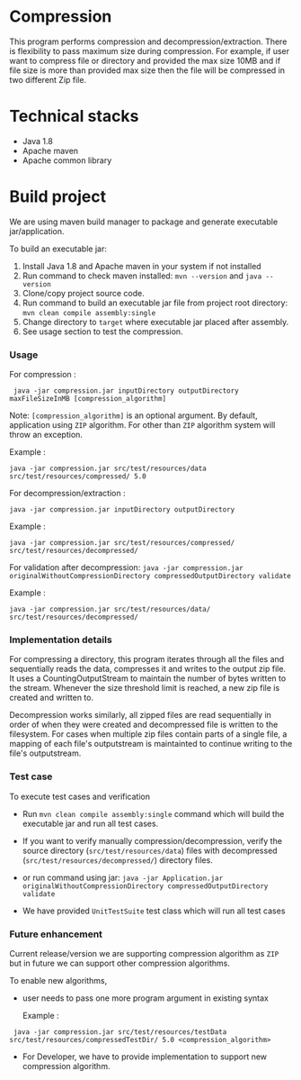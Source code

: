 # Compression

This program performs compression and decompression/extraction. There is flexibility to pass maximum size during compression. For example,
if user want to compress file or directory and provided the max size 10MB and if file size is more than provided max size then
the file will be compressed in two different Zip file.

# Technical stacks
- Java 1.8
- Apache maven
- Apache common library

# Build project
We are using maven build manager to package and generate executable jar/application.

To build an executable jar:

1. Install Java 1.8 and Apache maven in your system if not installed
2. Run command to check maven installed: `mvn --version` and `java --version`
3. Clone/copy project source code.
4. Run command to build an executable jar file from project root directory: `mvn clean compile assembly:single`
5. Change directory to `target` where executable jar placed after assembly.
6. See usage section to test the compression.

### Usage
For compression :

``` java -jar compression.jar inputDirectory outputDirectory maxFileSizeInMB [compression_algorithm]```

Note: `[compression_algorithm]` is an optional argument. By default, application using `ZIP` algorithm. For other than
`ZIP` algorithm system will throw an exception.

Example : 

``` java -jar compression.jar src/test/resources/data src/test/resources/compressed/ 5.0 ```

For decompression/extraction :

``` java -jar compression.jar inputDirectory outputDirectory ```

Example :

``` java -jar compression.jar src/test/resources/compressed/ src/test/resources/decompressed/ ```

For validation after decompression:
``` java -jar compression.jar originalWithoutCompressionDirectory compressedOutputDirectory validate ```

Example :

``` java -jar compression.jar src/test/resources/data/ src/test/resources/decompressed/ ``` 
 
### Implementation details

For compressing a directory, this program iterates through all the files and sequentially reads the data, compresses it and writes to the output zip file. It uses a CountingOutputStream to maintain the number of bytes written to the stream. Whenever the size threshold limit is reached, a new zip file is created and written to.

Decompression works similarly, all zipped files are read sequentially in order of when they were created and decompressed file is written to the filesystem. For cases when multiple zip files contain parts of a single file, a mapping of each file's outputstream is maintainted to continue writing to the file's outputstream.

### Test case
To execute test cases and verification

- Run ```mvn clean compile assembly:single``` command which will build the executable jar and run all test cases.
- If you want to verify manually compression/decompression, verify the source directory (`src/test/resources/data`) files with decompressed (`src/test/resources/decompressed/`) directory files.
- or run command using jar: ``` java -jar Application.jar originalWithoutCompressionDirectory compressedOutputDirectory validate ```

- We have provided `UnitTestSuite` test class which will run all test cases

### Future enhancement
Current release/version we are supporting compression algorithm as `ZIP` but in future we can support other compression
algorithms.

To enable new algorithms, 
- user needs to pass one more program argument in existing syntax

  Example :
  
``` java -jar compression.jar src/test/resources/testData src/test/resources/compressedTestDir/ 5.0 <compression_algorithm>```

- For Developer, we have to provide implementation to support new compression algorithm.